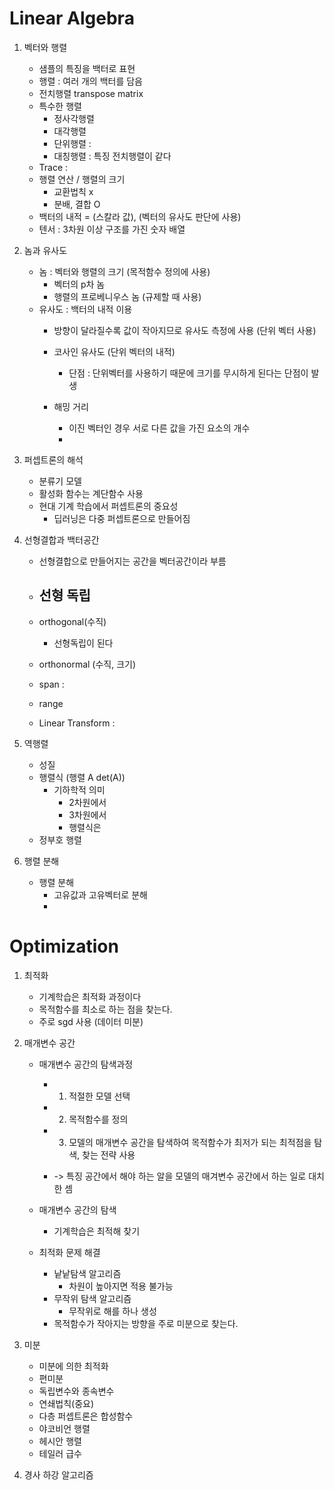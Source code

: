 # Linear Algebra

1. 벡터와 행렬
	- 샘플의 특징을 백터로 표현
	- 행렬 : 여러 개의 백터를 담음
	- 전치행렬 transpose matrix
	- 특수한 행렬
		- 정사각행렬
		- 대각행렬
		- 단위행렬 : 
		- 대칭행렬 : 특징 전치행렬이 같다
	- Trace : 
	- 행렬 연산 / 행렬의 크기
		- 교환법칙 x
		- 분배, 결합 O
	- 백터의 내적 = (스칼라 값), (벡터의 유사도 판단에 사용)
	- 텐서 : 3차원 이상 구조를 가진 숫자 배열

2. 놈과 유사도
	- 놈 : 벡터와 행렬의 크기 (목적함수 정의에 사용)
		- 벡터의 p차 놈
		- 행렬의 프로베니우스 놈 (규제할 때 사용)
	- 유사도 : 백터의 내적 이용
		- 방향이 달라질수록 값이 작아지므로 유사도 측정에 사용 (단위 벡터 사용)
		- 코사인 유사도 (단위 벡터의 내적)
			- 단점 : 단위벡터를 사용하기 때문에 크기를 무시하게 된다는 단점이 발생

		- 해밍 거리
			- 이진 벡터인 경우 서로 다른 값을 가진 요소의 개수 
			- 
	
3. 퍼셉트론의 해석
	- 분류기 모델
	- 활성화 함수는 계단함수 사용
	- 현대 기계 학습에서 퍼셉트론의 중요성
		- 딥러닝은 다중 퍼셉트론으로 만들어짐 


4. 선형결합과 백터공간
	- 선형결합으로 만들어지는 공간을 벡터공간이라 부름
	- 선형 독립
		- 
		
	- orthogonal(수직)
		- 선형독립이 된다
	- orthonormal (수직, 크기)
	- span : 
	- range 
	- Linear Transform : 
	
5. 역행렬
	- 성질
	- 행렬식 (행렬 A det(A))
		- 기하학적 의미
			- 2차원에서
			- 3차원에서
			- 행렬식은
	- 정부호 행렬
	
6. 행렬 분해
	- 행렬 분해
		- 고유값과 고유벡터로 분해
		- 
	
# Optimization

1. 최적화
	- 기계학습은 최적화 과정이다
	- 목적함수를 최소로 하는 점을 찾는다.
	- 주로 sgd 사용 (데이터 미분)
2. 매개변수 공간
	- 매개변수 공간의 탐색과정 
		- 1) 적절한 모델 선택
		- 2) 목적함수를 정의
		- 3) 모델의 매개변수 공간을 탐색하여 목적함수가 최저가 되는 최적점을 탐색, 찾는 전략 사용

		- -> 특징 공간에서 해야 하는 알을 모델의 매겨변수 공간에서 하는 일로 대치한 셈 

	- 매개변수 공간의 탐색
		- 기계학습은 최적해 찾기 
	- 최적화 문제 해결
		- 낱낱탐색 알고리즘
			- 차원이 높아지면 적용 불가능
		- 무작위 탐색 알고리즘
			- 무작위로 해를 하나 생성
		- 목적함수가 작아지는 방향을 주로 미분으로 찾는다.

3. 미분
	- 미분에 의한 최적화
	- 편미분
	- 독립변수와 종속변수
	- 연쇄법칙(중요)
	- 다층 퍼셉트론은 합성함수
	- 야코비언 행렬
	- 헤시안 행렬
	- 테일러 급수

4. 경사 하강 알고리즘

	

